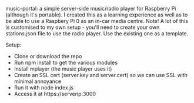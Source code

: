 music-portal: a simple server-side music/radio player for Raspberry Pi (although it's portable).
I created this as a learning experience as well as to be able to use a Raspbery Pi 0 as an in-car media centre.
Note! A lot of this is customised to my own setup - you'll need to create your own stations.json file to use the radio player. Use the existing one as a template.

Setup:
* Clone or download the repo
* Run npm install to get the various modules
* Install mplayer (the music player uses it)
* Create an SSL cert (server.key and server.cert) so we can use SSL with minimal annoyance
* Run it with node index.js
* Access it at https://serverip:3000
